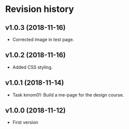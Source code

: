 Revision history
===================

v1.0.3 (2018-11-16)
-------------------

* Corrected image in test page.


v1.0.2 (2018-11-16)
-------------------

* Added CSS styling.


v1.0.1 (2018-11-14)
-------------------

* Task kmom01: Build a me-page for the design course.


v1.0.0 (2018-11-12)
-------------------

* First version
